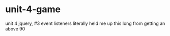 # unit-4-game
unit 4 jquery, #3 event listeners literally held me up this long from getting an above 90
